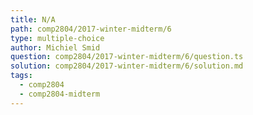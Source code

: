 ```yaml
---
title: N/A
path: comp2804/2017-winter-midterm/6
type: multiple-choice
author: Michiel Smid
question: comp2804/2017-winter-midterm/6/question.ts
solution: comp2804/2017-winter-midterm/6/solution.md
tags:
  - comp2804
  - comp2804-midterm
---
```

